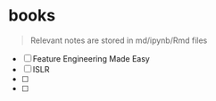 # books

> Relevant notes are stored in md/ipynb/Rmd files

- [ ] Feature Engineering Made Easy
- [ ] ISLR
- [ ] 
- [ ] 